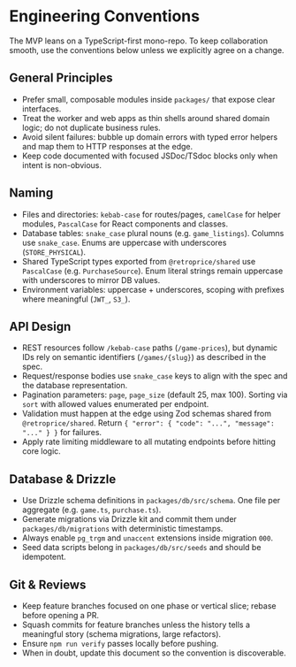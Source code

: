 # Engineering Conventions

The MVP leans on a TypeScript-first mono-repo. To keep collaboration smooth, use the conventions below unless we explicitly agree on a change.

## General Principles
- Prefer small, composable modules inside `packages/` that expose clear interfaces.
- Treat the worker and web apps as thin shells around shared domain logic; do not duplicate business rules.
- Avoid silent failures: bubble up domain errors with typed error helpers and map them to HTTP responses at the edge.
- Keep code documented with focused JSDoc/TSdoc blocks only when intent is non-obvious.

## Naming
- Files and directories: `kebab-case` for routes/pages, `camelCase` for helper modules, `PascalCase` for React components and classes.
- Database tables: `snake_case` plural nouns (e.g. `game_listings`). Columns use `snake_case`. Enums are uppercase with underscores (`STORE_PHYSICAL`).
- Shared TypeScript types exported from `@retroprice/shared` use `PascalCase` (e.g. `PurchaseSource`). Enum literal strings remain uppercase with underscores to mirror DB values.
- Environment variables: uppercase + underscores, scoping with prefixes where meaningful (`JWT_`, `S3_`).

## API Design
- REST resources follow `/kebab-case` paths (`/game-prices`), but dynamic IDs rely on semantic identifiers (`/games/{slug}`) as described in the spec.
- Request/response bodies use `snake_case` keys to align with the spec and the database representation.
- Pagination parameters: `page`, `page_size` (default 25, max 100). Sorting via `sort` with allowed values enumerated per endpoint.
- Validation must happen at the edge using Zod schemas shared from `@retroprice/shared`. Return `{ "error": { "code": "...", "message": "..." } }` for failures.
- Apply rate limiting middleware to all mutating endpoints before hitting core logic.

## Database & Drizzle
- Use Drizzle schema definitions in `packages/db/src/schema`. One file per aggregate (e.g. `game.ts`, `purchase.ts`).
- Generate migrations via Drizzle kit and commit them under `packages/db/migrations` with deterministic timestamps.
- Always enable `pg_trgm` and `unaccent` extensions inside migration `000`.
- Seed data scripts belong in `packages/db/src/seeds` and should be idempotent.

## Git & Reviews
- Keep feature branches focused on one phase or vertical slice; rebase before opening a PR.
- Squash commits for feature branches unless the history tells a meaningful story (schema migrations, large refactors).
- Ensure `npm run verify` passes locally before pushing.
- When in doubt, update this document so the convention is discoverable.
